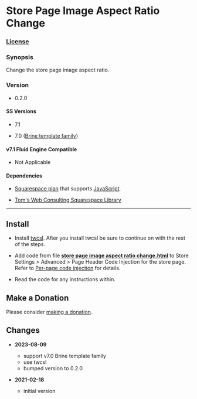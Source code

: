 # Store Page Image Aspect Ratio Change

### [License][1]

### Synopsis

Change the store page image aspect ratio.

### Version

  * 0.2.0

#### SS Versions

  * 7.1
  
  * 7.0 ([Brine template family][2])

#### v7.1 Fluid Engine Compatible

  * Not Applicable

#### Dependencies

  * [Squarespace plan][3] that supports [JavaScript][4].
  
  * [Tom's Web Consulting Squarespace Library][5]

---

## Install

* Install [twcsl][6]. After you install twcsl be sure to continue on with the
  rest of the steps.
  
* Add code from file **[store page image aspect ratio change.html][7]** to Store
  Settings > Advanced > Page Header Code Injection for the store page. Refer to
  [Per-page code injection][8] for details.
  
* Read the code for any instructions within.

## Make a Donation

Please consider [making a donation][9].

## Changes

* **2023-08-09**

  * support v7.0 Brine template family
  * use twcsl
  * bumped version to 0.2.0
  
* **2021-02-18**

  * initial version

[1]: https://github.com/tomsWebConsulting/twcsl/blob/main/LICENSE.txt#L1
[2]: https://support.squarespace.com/hc/en-us/articles/212512738-Brine-template-family
[3]: https://www.squarespace.com/pricing
[4]: https://en.wikipedia.org/wiki/JavaScript
[5]: https://github.com/tomsWebConsulting/twcsl
[6]: https://github.com/tomsWebConsulting/twcsl#install-options
[7]: store%20page%20image%20aspect%20ratio%20change.html#L1
[8]: https://support.squarespace.com/hc/en-us/articles/205815908-Using-code-injection#toc-per-page-code-injection
[9]: https://github.com/tomsWebConsulting/twcsl#make-a-donation
